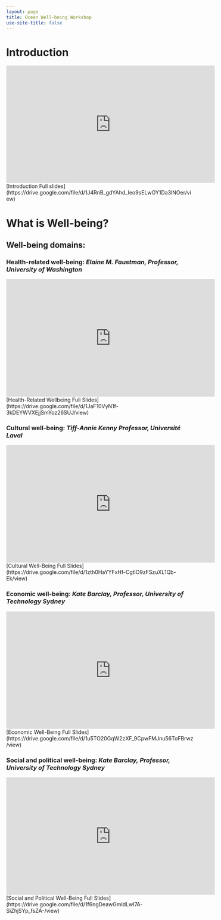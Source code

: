 ```yaml
---
layout: page
title: Ocean Well-being Workshop
use-site-title: false
---
```


# **Introduction**
<iframe width="560" height="315" src="https://www.youtube.com/embed/gJ-5MDY_JYw" title="YouTube video player" frameborder="0" allow="accelerometer; autoplay; clipboard-write; encrypted-media; gyroscope; picture-in-picture" allowfullscreen></iframe>
[Introduction Full slides](https://drive.google.com/file/d/1J4RnB_gdYAhd_Ieo9sELwOY1Da3lNOer/view)

# **What is Well-being?** 

## Well-being domains:

### Health-related well-being: *Elaine M. Faustman, Professor, University of Washington*
<iframe width="560" height="315" src="https://www.youtube.com/embed/zdrhLWxW9is" title="YouTube video player" frameborder="0" allow="accelerometer; autoplay; clipboard-write; encrypted-media; gyroscope; picture-in-picture" allowfullscreen></iframe>
[Health-Related Wellbeing Full Slides](https://drive.google.com/file/d/1JaF10VyN1f-3kDEYWVXEjjSmYoz26SUJ/view)

### Cultural well-being: *Tiff-Annie Kenny Professor, Université Laval* 
<iframe width="560" height="315" src="https://www.youtube.com/embed/Nxt2gRgaDBU" title="YouTube video player" frameborder="0" allow="accelerometer; autoplay; clipboard-write; encrypted-media; gyroscope; picture-in-picture" allowfullscreen></iframe>
[Cultural Well-Being Full Slides](https://drive.google.com/file/d/1zth0HaYYFxHf-CgtlO9zFSzuXL1Qb-Ek/view)

### Economic well-being: *Kate Barclay, Professor, University of Technology Sydney*
<iframe width="560" height="315" src="https://www.youtube.com/embed/Wl8TrDMJprs" title="YouTube video player" frameborder="0" allow="accelerometer; autoplay; clipboard-write; encrypted-media; gyroscope; picture-in-picture" allowfullscreen></iframe>
[Economic Well-Being Full Slides](https://drive.google.com/file/d/1u5TO20GqW2zXF_9CpwFMJnu56ToFBrwz/view)

### Social and political well-being: *Kate Barclay, Professor, University of Technology Sydney*
<iframe width="560" height="315" src="https://www.youtube.com/embed/wNADt1qoZOg" title="YouTube video player" frameborder="0" allow="accelerometer; autoplay; clipboard-write; encrypted-media; gyroscope; picture-in-picture" allowfullscreen></iframe>
[Social and Political Well-Being Full Slides](https://drive.google.com/file/d/1f6ngDeawGmIdLwI7A-SiZhjSYp_fsZA-/view)
